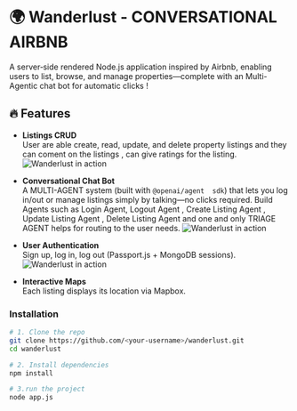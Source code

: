 # 🌍 Wanderlust - CONVERSATIONAL AIRBNB

A server‑side rendered Node.js application inspired by Airbnb, enabling users to list, browse, and manage properties—complete with an Multi-Agentic chat bot for automatic clicks !


## 🔥 Features

- **Listings CRUD**  
  User are able create, read, update, and delete property listings and they can coment on the listings , can give ratings for the listing.
  ![Wanderlust in action](./assets/demo.gif)
- **Conversational Chat Bot**  
  A MULTI-AGENT system (built with `@openai/agent  sdk`) that lets you log in/out or manage listings simply by talking—no clicks required.
  Build Agents such as Login Agent, Logout Agent , Create Listing Agent , Update Listing Agent , Delete Listing Agent and one and only TRIAGE AGENT helps for routing 
  to the user needs.
  ![Wanderlust in action](./assets/demo.gif)

- **User Authentication**  
  Sign up, log in, log out (Passport.js + MongoDB sessions).
  ![Wanderlust in action](./assets/demo.gif)

- **Interactive Maps**  
  Each listing displays its location via Mapbox.


### Installation

```bash
# 1. Clone the repo
git clone https://github.com/<your‑username>/wanderlust.git
cd wanderlust

# 2. Install dependencies
npm install

# 3.run the project 
node app.js
